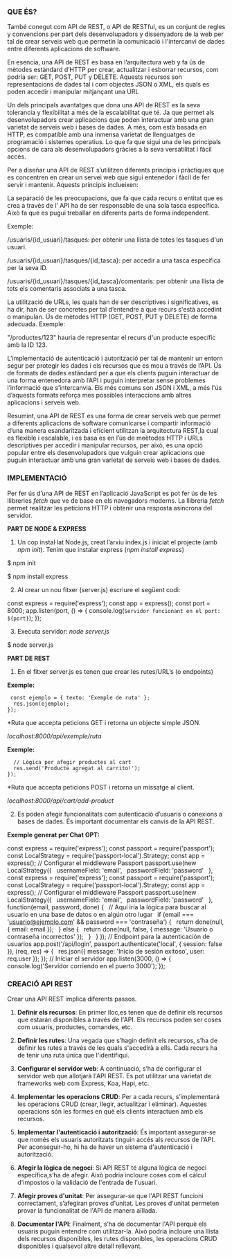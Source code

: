 ### QUE ÉS?

També conegut com API de REST, o API de RESTful, es un conjunt de regles y convencions per part dels desenvolupadors y dissenyadors de la web per tal de crear serveis web que permetin la comunicació i l'intercanvi de dades entre diferents aplicacions de software.

En esencia, una API de REST es basa en l’arquitectura web y fa ús de mètodes estàndard d’HTTP per crear, actualitzar i esborrar recursos, com podria ser: GET, POST, PUT y DELETE. Aquests recursos son representacions de dades tal i com objectes JSON o XML, els quals es poden accedir i manipular mitjançant una URL

Un dels principals avantatges que dona una API de REST es la seva tolerancia y flexibilitat a més de la escalabilitat que té. Ja que permet als desenvolupadors crear aplicacions que poden interactuar amb una gran varietat de serveis web i bases de dades. A més, com està basada en HTTP, es compatible amb una inmensa varietat de llenguatges de programació i sistemes operatius. Lo que fa que sigui una de les principals opcions de cara als desenvolupadors gràcies a la seva versatilitat i fàcil accés.

Per a diseñar una API de REST s’utilitzen diferents principis i pràctiques que es concentren en crear un servei web que sigui entenedor i fàcil de fer servir i mantenir. Aquests principis inclueixen:

La separació de les preocupacions, que fa que cada recurs o entitat que es crea a través de l’ API ha de ser responsable de una sola tasca específica. Això fa que es pugui treballar en diferents parts de forma independent.

Exemple:

/usuaris/{id_usuari}/tasques: per obtenir una llista de totes les tasques d'un usuari.

/usuaris/{id_usuari}/tasques/{id_tasca}: per accedir a una tasca específica per la seva ID.

/usuaris/{id_usuari}/tasques/{id_tasca}/comentaris: per obtenir una llista de tots els comentaris associats a una tasca.

La utilització de URLs, les quals han de ser descriptives i significatives, es ha dir, han de ser concretes per tal d’entendre a que recurs s'està accedint o manipulan. Ús de mètodes HTTP (GET, POST, PUT y DELETE) de forma adecuada. Exemple:

"/productes/123" hauria de representar el recurs d'un producte específic amb la ID 123.

L’implementació de autenticació i autorització per tal de mantenir un entorn segur per protegir les dades i els recursos que es mou a través de l’API. Ús de formats de dades estàndard per a que els clients puguin interactuar de una forma entenedora amb l’API i puguin interpretar sense problemes l’informació que s’intercanvia. Els més comuns son JSON i XML, a més l'ús d’aquests formats reforça mes possibles interaccions amb altres aplicacions i serveis web.

Resumint, una API de REST es una forma de crear serveis web que permet a diferents aplicacions de software comunicarse i compartir informació d’una manera esandaritzada i eficient utilitzan la arquitectura REST,la cual es flexible i escalable, i es basa es en l’ús de meètodes HTTP i URLs descriptives per accedir i manipular recursos, per això, es una opció popular entre els desenvolupadors que vulguin crear aplicacions que puguin interactuar amb una gran varietat de serveis web i bases de dades.

### [](https://github.com/ain12/project-ajax/blob/main/DocumentationREST.md#implementaci%C3%B3)IMPLEMENTACIÓ

Per fer ús d’una API de REST en l’aplicació JavaScript es pot fer ús de les llibreries  _fetch_  que ve de base en els navegadors moderns. La llibreria  _fetch_  permet realitzar les peticions HTTP i obtenir una resposta asíncrona del servidor.

**PART DE NODE & EXPRESS**

1.  Un cop instal·lat Node.js, creat l’arxiu index.js i iniciat el projecte (amb  _npm init_). Tenim que instalar express (_npm install express_)

$ npm init

$ npm install express

2.  Al crear un nou fitxer (server.js) escriure el següent codi:

const express = require('express');
const app = express();
const port = 8000;
app.listen(port, () => {
	console.log(`Servidor funcionant en el port: ${port}`);
});

3.  Executa servidor:  _node server.js_

$ node server.js

**PART DE REST**

1.  En el fitxer server.js es tenen que crear les rutes/URL’s (o endpoints)

**Exemple:**

```app.get('/api/exemple/ruta, (req, res) => {
 const ejemplo = { texto: 'Exemple de ruta' };
  res.json(ejemplo);
});
```

*Ruta que accepta peticions GET i retorna un objecte simple JSON.

_localhost:8000/api/exemple/ruta_

**Exemple:**

```app.post('/api/cart/add-product', (req, res) => {
  // Lògica per afegir productes al cart
  res.send('Producte agregat al carrito!');
});
```

*Ruta que accepta peticions POST i retorna un missatge al client.

_localhost:8000/api/cart/add-product_

2.  Es poden afegir funcionalitats com autenticació d’usuaris o conexions a bases de dades. És important documentar els canvis de la API REST.

**Exemple generat per Chat GPT:**

const express = require('express');
const passport = require('passport');
const LocalStrategy = require('passport-local').Strategy;
const app = express();
// Configurar el middleware Passport
passport.use(new LocalStrategy({
` `usernameField: 'email',
` `passwordField: 'password'
` `},
const express = require('express');
const passport = require('passport');
const LocalStrategy = require('passport-local').Strategy;
const app = express();
// Configurar el middleware Passport
passport.use(new LocalStrategy({
` `usernameField: 'email',
` `passwordField: 'password'
` `},
` `function(email, password, done) {
` `// Aquí iría la lógica para buscar al usuario en una base de datos o en algún otro lugar
` `if (email === 'usuario@ejemplo.com' && password === 'contraseña') {
` `return done(null, { email: email });
` `} else {
` `return done(null, false, { message: 'Usuario o contraseña incorrectos' });
` `}
` `}
));
// Endpoint para la autenticación de usuarios
app.post('/api/login', passport.authenticate('local', { session: false }), (req, res) => {
` `res.json({ message: 'Inicio de sesión exitoso', user: req.user });
});
// Iniciar el servidor
app.listen(3000, () => {
` `console.log('Servidor corriendo en el puerto 3000');
});

### [](https://github.com/ain12/project-ajax/blob/main/DocumentationREST.md#creaci%C3%B3-api-rest)CREACIÓ API REST

Crear una API REST implica diferents passos.

1.  **Definir els recursos**: En primer lloc,es tenen que de definir els recursos que estarán disponibles a través de l'API. Els recursos poden ser coses com usuaris, productes, comandes, etc.
    
2.  **Definir les rutes**: Una vegada que s’hagin definit els recursos, s’ha de definir les rutes a través de les quals s'accedirà a ells. Cada recurs ha de tenir una ruta única que l'identifiqui.
    
3.  **Configurar el servidor web**: A continuació, s’ha de configurar el servidor web que allotjarà l'API REST. Es pot utilitzar una varietat de frameworks web com Express, Koa, Hapi, etc.
    
4.  **Implementar les operacions CRUD**: Per a cada recurs, s’implementará les operacions CRUD (crear, llegir, actualitzar i eliminar). Aquestes operacions són les formes en què els clients interactuen amb els recursos.
    
5.  **Implementar l'autenticació i autorització**: És important assegurar-se que només els usuaris autoritzats tinguin accés als recursos de l'API. Per aconseguir-ho, hi ha de haver un sistema d'autenticació i autorització.
    
6.  **Afegir la lògica de negoci**: Si API REST té alguna lògica de negoci específica,s’ha de afegir. Això podria incloure coses com el càlcul d'impostos o la validació de l'entrada de l'usuari.
    
7.  **Afegir proves d'unitat**: Per assegurar-se que l'API REST funcioni correctament, s’afegiran proves d'unitat. Les proves d'unitat permeten provar la funcionalitat de l'API de manera aïllada.
    
8.  **Documentar l'API**: Finalment, s’ha de documentar l'API perquè els usuaris puguin entendre com utilitzar-la. Això podria incloure una llista dels recursos disponibles, les rutes disponibles, les operacions CRUD disponibles i qualsevol altre detall rellevant.